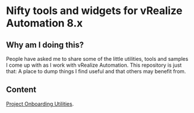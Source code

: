 # Nifty tools and widgets for vRealize Automation 8.x

## Why am I doing this?
People have asked me to share some of the little utilities, tools and samples I come up with as I work with vRealize Automation. This repository is just that: A place to dump things I find useful and that others may benefit from.

## Content
[Project Onboarding Utilities](project-onboarding).
